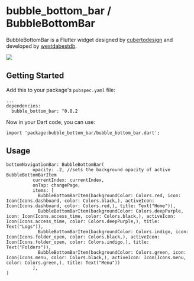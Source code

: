 # bubble_bottom_bar / BubbleBottomBar

BubbleBottomBar is a Flutter widget designed by [cubertodesign](https://www.instagram.com/cubertodesign/) and developed by [westdabestdb](https://www.instagram.com/westdabestdb/).

![](https://media.giphy.com/media/tK9LhfHJ5qT71d7lYa/giphy.gif)
## Getting Started
Add this to your package's `pubspec.yaml` file:
```
...
dependencies:
  bubble_bottom_bar: ^0.0.2
```

Now in your Dart code, you can use:
```
import 'package:bubble_bottom_bar/bubble_bottom_bar.dart';
```

## Usage
```
bottomNavigationBar: BubbleBottomBar(
          opacity: .2, //sets the background opacity of active BubbleBottomBarItem
          currentIndex: currentIndex,
          onTap: changePage,
          items: [
            BubbleBottomBarItem(backgroundColor: Colors.red, icon: Icon(Icons.dashboard, color: Colors.black,), activeIcon: Icon(Icons.dashboard, color: Colors.red,), title: Text("Home")),
            BubbleBottomBarItem(backgroundColor: Colors.deepPurple, icon: Icon(Icons.access_time, color: Colors.black,), activeIcon: Icon(Icons.access_time, color: Colors.deepPurple,), title: Text("Logs")),
            BubbleBottomBarItem(backgroundColor: Colors.indigo, icon: Icon(Icons.folder_open, color: Colors.black,), activeIcon: Icon(Icons.folder_open, color: Colors.indigo,), title: Text("Folders")),
            BubbleBottomBarItem(backgroundColor: Colors.green, icon: Icon(Icons.menu, color: Colors.black,), activeIcon: Icon(Icons.menu, color: Colors.green,), title: Text("Menu"))
          ],
)
```